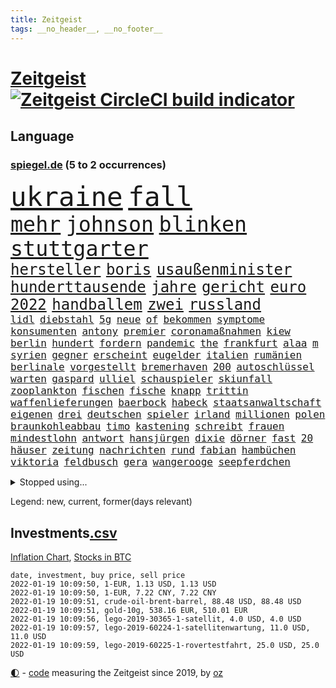 ```yaml
---
title: Zeitgeist
tags: __no_header__, __no_footer__
---
```


# [Zeitgeist](https://oliz.io/zeitgeist/) [![Zeitgeist CircleCI build indicator](https://circleci.com/gh/ooz/zeitgeist.svg?style=shield)](https://circleci.com/gh/ooz/zeitgeist)

## Language

<h3><a href="https://www.spiegel.de" target="_blank">spiegel.de</a> (5 to 2 occurrences)</h3>
<p style="font-family:monospace">
<span style="font-size:32pt"><a href="news_links.html#ukraine" class="current">ukraine</a></span>
<span style="font-size:32pt"><a href="news_links.html#fall" class="current">fall</a></span>
<br>
<span style="font-size:25pt"><a href="news_links.html#mehr" class="current">mehr</a></span>
<span style="font-size:25pt"><a href="news_links.html#johnson" class="current">johnson</a></span>
<span style="font-size:25pt"><a href="news_links.html#blinken" class="current">blinken</a></span>
<span style="font-size:25pt"><a href="news_links.html#stuttgarter" class="new">stuttgarter</a></span>
<br>
<span style="font-size:18pt"><a href="news_links.html#hersteller" class="current">hersteller</a></span>
<span style="font-size:18pt"><a href="news_links.html#boris" class="current">boris</a></span>
<span style="font-size:18pt"><a href="news_links.html#usaußenminister" class="current">usaußenminister</a></span>
<span style="font-size:18pt"><a href="news_links.html#hunderttausende" class="current">hunderttausende</a></span>
<span style="font-size:18pt"><a href="news_links.html#jahre" class="current">jahre</a></span>
<span style="font-size:18pt"><a href="news_links.html#gericht" class="current">gericht</a></span>
<span style="font-size:18pt"><a href="news_links.html#euro" class="current">euro</a></span>
<span style="font-size:18pt"><a href="news_links.html#2022" class="current">2022</a></span>
<span style="font-size:18pt"><a href="news_links.html#handballem" class="new">handballem</a></span>
<span style="font-size:18pt"><a href="news_links.html#zwei" class="current">zwei</a></span>
<span style="font-size:18pt"><a href="news_links.html#russland" class="current">russland</a></span>
<br>
<span style="font-size:12pt"><a href="news_links.html#lidl" class="current">lidl</a></span>
<span style="font-size:12pt"><a href="news_links.html#diebstahl" class="new">diebstahl</a></span>
<span style="font-size:12pt"><a href="news_links.html#5g" class="current">5g</a></span>
<span style="font-size:12pt"><a href="news_links.html#neue" class="current">neue</a></span>
<span style="font-size:12pt"><a href="news_links.html#of" class="current">of</a></span>
<span style="font-size:12pt"><a href="news_links.html#bekommen" class="current">bekommen</a></span>
<span style="font-size:12pt"><a href="news_links.html#symptome" class="current">symptome</a></span>
<span style="font-size:12pt"><a href="news_links.html#konsumenten" class="new">konsumenten</a></span>
<span style="font-size:12pt"><a href="news_links.html#antony" class="current">antony</a></span>
<span style="font-size:12pt"><a href="news_links.html#premier" class="current">premier</a></span>
<span style="font-size:12pt"><a href="news_links.html#coronamaßnahmen" class="current">coronamaßnahmen</a></span>
<span style="font-size:12pt"><a href="news_links.html#kiew" class="current">kiew</a></span>
<span style="font-size:12pt"><a href="news_links.html#berlin" class="current">berlin</a></span>
<span style="font-size:12pt"><a href="news_links.html#hundert" class="current">hundert</a></span>
<span style="font-size:12pt"><a href="news_links.html#fordern" class="current">fordern</a></span>
<span style="font-size:12pt"><a href="news_links.html#pandemic" class="new">pandemic</a></span>
<span style="font-size:12pt"><a href="news_links.html#the" class="current">the</a></span>
<span style="font-size:12pt"><a href="news_links.html#frankfurt" class="current">frankfurt</a></span>
<span style="font-size:12pt"><a href="news_links.html#alaa" class="current">alaa</a></span>
<span style="font-size:12pt"><a href="news_links.html#m" class="new">m</a></span>
<span style="font-size:12pt"><a href="news_links.html#syrien" class="current">syrien</a></span>
<span style="font-size:12pt"><a href="news_links.html#gegner" class="current">gegner</a></span>
<span style="font-size:12pt"><a href="news_links.html#erscheint" class="current">erscheint</a></span>
<span style="font-size:12pt"><a href="news_links.html#eugelder" class="new">eugelder</a></span>
<span style="font-size:12pt"><a href="news_links.html#italien" class="current">italien</a></span>
<span style="font-size:12pt"><a href="news_links.html#rumänien" class="current">rumänien</a></span>
<span style="font-size:12pt"><a href="news_links.html#berlinale" class="current">berlinale</a></span>
<span style="font-size:12pt"><a href="news_links.html#vorgestellt" class="current">vorgestellt</a></span>
<span style="font-size:12pt"><a href="news_links.html#bremerhaven" class="new">bremerhaven</a></span>
<span style="font-size:12pt"><a href="news_links.html#200" class="current">200</a></span>
<span style="font-size:12pt"><a href="news_links.html#autoschlüssel" class="current">autoschlüssel</a></span>
<span style="font-size:12pt"><a href="news_links.html#warten" class="current">warten</a></span>
<span style="font-size:12pt"><a href="news_links.html#gaspard" class="new">gaspard</a></span>
<span style="font-size:12pt"><a href="news_links.html#ulliel" class="new">ulliel</a></span>
<span style="font-size:12pt"><a href="news_links.html#schauspieler" class="current">schauspieler</a></span>
<span style="font-size:12pt"><a href="news_links.html#skiunfall" class="current">skiunfall</a></span>
<span style="font-size:12pt"><a href="news_links.html#zooplankton" class="new">zooplankton</a></span>
<span style="font-size:12pt"><a href="news_links.html#fischen" class="current">fischen</a></span>
<span style="font-size:12pt"><a href="news_links.html#fische" class="current">fische</a></span>
<span style="font-size:12pt"><a href="news_links.html#knapp" class="current">knapp</a></span>
<span style="font-size:12pt"><a href="news_links.html#trittin" class="new">trittin</a></span>
<span style="font-size:12pt"><a href="news_links.html#waffenlieferungen" class="current">waffenlieferungen</a></span>
<span style="font-size:12pt"><a href="news_links.html#baerbock" class="current">baerbock</a></span>
<span style="font-size:12pt"><a href="news_links.html#habeck" class="current">habeck</a></span>
<span style="font-size:12pt"><a href="news_links.html#staatsanwaltschaft" class="current">staatsanwaltschaft</a></span>
<span style="font-size:12pt"><a href="news_links.html#eigenen" class="current">eigenen</a></span>
<span style="font-size:12pt"><a href="news_links.html#drei" class="current">drei</a></span>
<span style="font-size:12pt"><a href="news_links.html#deutschen" class="current">deutschen</a></span>
<span style="font-size:12pt"><a href="news_links.html#spieler" class="current">spieler</a></span>
<span style="font-size:12pt"><a href="news_links.html#irland" class="current">irland</a></span>
<span style="font-size:12pt"><a href="news_links.html#millionen" class="current">millionen</a></span>
<span style="font-size:12pt"><a href="news_links.html#polen" class="current">polen</a></span>
<span style="font-size:12pt"><a href="news_links.html#braunkohleabbau" class="new">braunkohleabbau</a></span>
<span style="font-size:12pt"><a href="news_links.html#timo" class="current">timo</a></span>
<span style="font-size:12pt"><a href="news_links.html#kastening" class="new">kastening</a></span>
<span style="font-size:12pt"><a href="news_links.html#schreibt" class="current">schreibt</a></span>
<span style="font-size:12pt"><a href="news_links.html#frauen" class="current">frauen</a></span>
<span style="font-size:12pt"><a href="news_links.html#mindestlohn" class="current">mindestlohn</a></span>
<span style="font-size:12pt"><a href="news_links.html#antwort" class="current">antwort</a></span>
<span style="font-size:12pt"><a href="news_links.html#hansjürgen" class="new">hansjürgen</a></span>
<span style="font-size:12pt"><a href="news_links.html#dixie" class="new">dixie</a></span>
<span style="font-size:12pt"><a href="news_links.html#dörner" class="new">dörner</a></span>
<span style="font-size:12pt"><a href="news_links.html#fast" class="current">fast</a></span>
<span style="font-size:12pt"><a href="news_links.html#20" class="current">20</a></span>
<span style="font-size:12pt"><a href="news_links.html#häuser" class="current">häuser</a></span>
<span style="font-size:12pt"><a href="news_links.html#zeitung" class="current">zeitung</a></span>
<span style="font-size:12pt"><a href="news_links.html#nachrichten" class="current">nachrichten</a></span>
<span style="font-size:12pt"><a href="news_links.html#rund" class="current">rund</a></span>
<span style="font-size:12pt"><a href="news_links.html#fabian" class="current">fabian</a></span>
<span style="font-size:12pt"><a href="news_links.html#hambüchen" class="new">hambüchen</a></span>
<span style="font-size:12pt"><a href="news_links.html#viktoria" class="new">viktoria</a></span>
<span style="font-size:12pt"><a href="news_links.html#feldbusch" class="new">feldbusch</a></span>
<span style="font-size:12pt"><a href="news_links.html#gera" class="new">gera</a></span>
<span style="font-size:12pt"><a href="news_links.html#wangerooge" class="new">wangerooge</a></span>
<span style="font-size:12pt"><a href="news_links.html#seepferdchen" class="new">seepferdchen</a></span>
</p>
<details>
<summary>Stopped using...</summary>
<p class="former" style="font-size:12pt">
besiegt(455) wirkte(455) ideen(454) rb(454) richterin(454) verteidigungsministerin(454) arbeitete(453) fabrik(453) fühlen(453) fünfte(453) katze(453) laden(453) misshandelt(453) spiels(453) tobt(453) entstehen(452) herrscher(452) is(452) mars(452) versäumnisse(452) vorfall(452) zurückgetreten(452) überwinden(452) ausbreitung(451) befinden(451) beispielen(451) bulgarien(451) entschuldigt(451) entwarnung(451) kraftvoll(451) literatur(451) paul(451) recep(451) scheidet(451) schwerer(451) solidarität(451) tayyip(451) versprechen(451) weitet(451) zufrieden(451) 44(450) 79(450) andrea(450) annegret(450) d(450) krampkarrenbauer(450) mutmaßlich(450) niveau(450) rassistischer(450) rechtsextremismus(450) spahn(450) stich(450) suspendiert(450) sängerin(450) ulm(450) verhängen(450) wohnen(450) 2018(449) bsc(449) entlassung(449) freuen(449) gastgeber(449) gesunde(449) hertha(449) investieren(449) kurzem(449) mengen(449) märchen(449) verdiente(449) wirkung(449) zusätzlich(449) bundesligavorschau(448) cristiano(448) humanitäre(448) kandidat(448) kurzarbeit(448) rassistische(448) rechtsextremen(448) ronaldo(448) spieltag(448) zuge(448) drama(447) einigung(447) flaschen(447) hamilton(447) leeren(447) lewis(447) sichern(447) to(447) tschechien(447) verstappen(447) wand(447) wechseln(447) übergeben(447) 96(446) anerkennen(446) favoriten(446) landesregierung(446) lebte(446) nahen(446) pressestimmen(446) riesige(446) talent(446) widerspruch(446) anschuldigungen(445) beschließt(445) beteiligt(445) botschaften(445) brinkhaus(445) daimler(445) demonstriert(445) esken(445) fuhr(445) kippe(445) leid(445) mediziner(445) parteitag(445) polens(445) prüfung(445) ralph(445) roman(445) saskia(445) swetlana(445) wurzeln(445) armut(444) asiatischen(444) belarussischen(444) diego(444) durchsucht(444) gehe(444) george(444) kabinett(444) maas(444) meinungsfreiheit(444) modernen(444) rivalen(444) schlechten(444) schlimmsten(444) schoss(444) wofür(444) ausprobiert(443) flick(443) klingbeil(443) kollaps(443) mauer(443) minderjährige(443) verschärfung(443) abgehört(442) ausflug(442) bundesstaat(442) konzentrieren(442) nordsee(442) persönlich(442) richtet(442) unterzahl(442) verbreiten(442) warentest(442) wissenschaft(442) wählt(442) englischen(441) entscheidenden(441) freilassung(441) historischen(441) pole(441) roboter(441) stil(441) unterstützer(441) wochenüberblick(441) ökonom(441) beschäftigte(440) falschen(440) geriet(440) getrennt(440) jung(440) rekordhoch(440) sicherte(440) zwang(440) ausgeliefert(439) crash(439) dämpfer(439) freunde(439) wirtschaftsministerium(439) deals(438) experte(438) teamkollegen(438) umweltschützer(438) wachstum(438) wirtschaftlichen(438) 13jähriger(437) aufschwung(437) berüchtigten(437) beschließen(437) billie(437) eilish(437) fahrrad(437) jimmy(437) pflanzen(437) überholt(437) 25jährigen(436) beschränkungen(436) computer(436) platzen(436) porsche(436) william(436) attentäter(435) aufgenommen(435) ausgegeben(435) auskunft(435) brite(435) durchs(435) ergibt(435) koch(435) rivale(435) song(435) verläufen(435) arabische(434) belegt(434) kulissen(434) opfers(434) quer(434) unbekannt(434) verlauf(434) gründen(433) trauen(433) übernahme(433) beinahe(432) beteiligen(432) probe(432) schönsten(432) usdollar(432) wahre(432) emails(431) pkw(431) richard(431) signalisiert(431) verwickelt(431) bangkok(430) gaben(430) gang(430) hadert(430) immunität(430) sachsens(430) spenden(430) wiederholen(430) auflagen(429) loswerden(429) schwerem(429) transporter(429) analysiert(428) architekt(428) bäume(428) dar(428) premierministers(428) arminia(427) betrifft(427) hessischen(427) strengen(427) verstanden(427) fortuna(426) mama(426) spanische(426) status(426) ostsee(425) umgeht(425) verzweifelten(425) diversität(424) hürde(424) landete(424) nation(424) strenge(424) zukünftig(424) sergio(423) züge(423) kracht(422) generalbundesanwalt(421) aussehen(420) moschee(420) regierungserklärung(420) wirbel(420) 19jähriger(419) dachten(418) gesichert(418) nieder(418) angeboten(417) singapur(417) sizilien(417) ämter(417) bundesnetzagentur(416) erwarteten(416) bundesamts(415) unterschrieben(415) vfb(415) 2010(414) klees(413) staatshilfen(413) vizekanzler(413) kandidatur(412) spannend(412) telefonat(412) vermisste(412) schwung(411) vereidigt(410) 36(409) hinweis(409) strafbar(408) dorf(407) erfolgreichen(407) impfkommission(407) schock(407) einleiten(406) intensivstationen(406) tanzen(406) ermordete(405) gehabt(405) vorschriften(405) diesjährigen(404) veränderungen(404) massaker(403) pentagon(403) diana(402) atomabkommen(400) impfdosen(400) musik(400) weitreichende(400) einblicke(399) nebenwirkungen(399) coronaimpfstoffs(398) weltmeisterschaft(396) eautos(394) startup(394) empfänger(393) gesetzlichen(393) daheim(392) gesichter(392) tolle(392) vakzinen(390) möglichkeit(389) dominik(385) wmtitel(385) berühmtesten(382) krawalle(382) bösen(380) erben(380) impfzentren(378) schärfer(374) chrupalla(372) diess(372) hartz(371) kolleginnen(371) rekorde(370) überwiegend(368) arzneimittelbehörde(367) betrag(367) nick(365) auslieferung(363) prominenten(360) heidelberg(358) bauarbeiten(357) urlaubsinsel(353) eingehen(349) extra(348) irgendwie(348) gewinne(347) knappen(346) iv(341) unterscheidet(339) fotografiert(338) westliche(338) triumphierte(336) statistischen(334) blockierten(331) singen(329) expräsidenten(325) gewisse(325) börsengang(317) ergab(315) militärputsch(315) plagen(308) luxus(305) wunden(305) übernahm(304) medaille(300) ruin(296) 13jährigen(291) russe(291) alben(290) orte(288) erschoss(283) reue(283) bälle(282) nagelsmann(281) cannabis(276) investor(275) ausrichten(273) boxen(273) unis(264) erdoğans(262) nationalelf(262) qualifying(259) neuerdings(258) pyrotechnik(255) weltgrößten(254) gnabry(253) höchster(253) interessen(253) serge(253) eile(250) finanziert(250) bewiesen(249) campingplatz(249) vorgesetzten(246) bildtv(242) loben(242) ausgehen(238) wissenschaftliche(236) grünes(235) lediglich(235) stolpert(235) konzernen(234) oktoberfest(234) gestanden(231) richteten(224) kriegsende(220) 1990(219) basteln(219) antisemitische(217) deutschkolumne(217) erholen(217) kontinent(212) lokführer(212) befugnisse(210) gegend(210) verschwörungsmythen(209) eingeladen(208) mtv(208) lehrerverband(206) spiegelreporter(206) agüero(205) gewohnheiten(205) fassung(204) fox(204) verständigung(203) center(202) formel1rennen(202) terroranschlägen(201) shell(199) umfassende(199) heiß(198) treibstoff(198) geschwister(197) höherer(197) stein(195) unterbinden(195) fangquoten(194) us(194) ersteigern(193) kleidung(193) raste(193) schutzsuchenden(192) zerstörte(192) sardinien(191) seither(190) urteilte(188) hochrechnung(187) kühnert(187) peters(187) naht(186) aufzunehmen(185) dauerhafte(185) antisemitisch(183) profil(183) vorerkrankungen(183) 88(182) eingriff(182) kollidiert(182) spinnen(182) verwandten(182) aufgebaut(181) demenz(181) naturkatastrophen(180) handlungsbedarf(179) astronomen(178) bekennt(178) bundesanwaltschaft(178) zwingen(178) freigesprochen(176) expertengremium(175) spdfraktion(175) ahmed(174) kämpften(174) verharmlost(174) afrikanischer(173) chaotischen(173) haie(173) warte(173) wäsche(173) knackt(172) coup(171) verurteilung(171) 21jährigen(170) norm(170) usmilitär(170) wesentliche(170) assange(169) russen(169) wikileaksgründer(169) insbesondere(168) intendant(168) warnungen(168) erobert(167) tanklaster(167) überflutet(167) tibet(166) unbehelligt(166) zauber(165) georgien(164) passend(164) 1997(163) brinkmann(163) jamal(163) musiala(163) coronastrategie(162) hanau(162) versehen(162) eingeklemmt(161) geldstrafen(161) selbstkritisch(161) gewürdigt(160) jagen(159) bär(157) emiraten(156) fällig(156) gremium(155) statistischem(155) abtreibungsgesetz(153) sortiert(153) vertragsverlängerung(153) vertretung(153) militärpräsenz(151) schadensbegrenzung(151) bauprojekte(150) gesundheitsgefahr(150) katastrophengebiet(150) drohnenaufnahmen(149) verkauften(149) alleingang(148) iocpräsident(148) 31jährige(147) beseitigen(147) gehörten(147) gibt's(147) siebzigerjahren(147) sirenen(147) afdchef(146) verschwundene(146) handgreiflich(145) ioc(144) komitee(144) popkultur(144) gestern(143) kameras(143) 1936(142) 20000(141) abwesenheit(141) antikörper(141) nachtzüge(141) ersetzt(140) monika(140) prioritäten(140) revier(140) schuhe(140) tiergarten(139) bahnstrecke(138) carrie(138) selenskyj(138) südsudan(138) unerbittlich(138) war's(138) wolodymyr(138) erkrankte(137) gigantischen(137) bundesbehörde(136) genügend(135) chinesen(134) ereignete(134) impfwilligen(134) iphones(134) angelegte(133) auftragsbücher(133) fossiler(133) regnet(133) geeignet(131) scherzt(131) ankara(130) vorhang(130) autokraten(129) kommune(129) niklas(129) polizeiwache(129) domenico(128) drittimpfung(128) faszinierende(128) teslagigafactory(128) aufträge(127) jae(127) lina(127) positives(127) geleistet(126) helene(126) mannheim(126) reiten(126) tabellenführer(126) engsten(125) flüchtlingskrise(125) bekomme(124) exemplar(123) betreffen(122) saisonstart(122) beute(120) wahlberechtigten(120) world(120) norwich(119) bedürftige(118) kontrahenten(118) nicholas(118) schlafen(118) tsg(118) zelten(118) mccartney(117) niedergeschlagen(117) reuter(116) coronaprämie(115) prägenden(115) bayerntrainer(114) geschadet(114) nutzerinnen(114) staatsbesuch(114) beate(113) fernbleiben(113) größeres(113) missbrauchen(112) 2gkonzept(111) autokonzerne(111) endverbraucher(111) foodwatch(111) grenzzaun(111) bereut(110) pfizer(110) bienen(109) investiert(109) mieterbund(109) aachener(108) erstickte(108) irritiert(108) fressen(107) helllichten(107) spdgeneralsekretär(107) weltberühmte(107) friedlich(106) genie(106) stufe(106) 70000(105) milizen(104) polnischbelarussischen(104) zugverkehr(104) 3g(103) bundessozialgericht(103) elektrisch(103) ergaben(103) hermann(103) wiegelt(103) bali(101) laufzeit(101) befragt(100) überforderung(100) abba(99) auszug(99) blättern(99) bundestagsdebatte(99) fünftel(99) internationalem(99) unoklimakonferenz(99) voyage(99) royals(98) tripolis(98) zwecke(98) hell(97) geheim(96) potenziellen(96) glas(95) googles(95) pflichten(95) rhetorik(95) stach(95) elfjährige(94) gasversorger(94) nikita(94) spiegelinterview(94) vorteil(94) blutiger(93) empfing(93) routine(93) staatssekretär(93) vulkanausbrüche(93) handlungen(92) klimakonferenz(92) morgan(92) mutmaßliches(92) posse(92) söders(92) unerwünschte(92) konflikts(91) moderatoren(91) skisaison(91) spiegelspitzengespräch(91) aufmarsch(90) dringenden(90) exklusiven(90) geltenden(90) genesung(90) kanareninsel(90) mischen(90) mittelstürmer(90) deaktiviert(89) friedens(89) himmlischen(89) media(89) sanierung(89) 3gregel(88) indopazifik(88) inhaftierte(88) parteivorsitz(88) sibirischen(88) stabile(88) stichen(88) time(88) timemagazin(88) zurückzahlen(88) bergbau(87) frühstück(87) giftige(87) hautfarbe(87) kremlsprecher(87) schuldenobergrenze(86) schwachstelle(86) treibhausgasemissionen(86) vornehmen(86) 112(85) belfast(85) erleben(85) fluglinie(85) gomà(85) jockey(85) klosterhalfen(85) konstanze(85) novell(85) presseschau(85) söldnertruppe(85) umkehren(85) vernimmt(85) versuchs(85) 20jährigen(84) dreier(84) ifogeschäftsklima(84) spielfeld(84) unterhaus(84) vorräte(84) vorsitz(84) betonen(83) füßen(83) lithium(83) sonde(83) waage(83) wesen(83) üble(83) adam(82) brennendes(82) chauvin(82) derek(82) expolizist(82) gasmarkt(82) grenzschutz(82) mad(82) zweifachen(82) beieinander(81) ifoinstituts(81) küstenort(81) quoten(81) 40jähriger(80) blatt(80) domizil(80) fdppolitiker(80) ortsteil(80) schärferen(80) vielversprechendsten(80) einschätzungen(79) feuerfontänen(79) liest(79) parteivize(79) stabilen(79) tücken(79) undercoverpolizist(79) kalkül(78) michaelis(78) spiegelbuch(78) uskongress(78) berufseinstieg(77) fußballstars(77) herzmuskelentzündungen(77) north(77) schmuggel(77) swiss(77) vorurteile(77) wenigstens(77) betrunken(76) demokratiegipfel(76) fraktionsvorsitzenden(76) gazpromkonzern(76) herauskam(76) linien(76) mächtig(76) schwangerschaftsabbrüchen(76) torrekord(76) umstellung(76) vorlage(76) gewordene(75) rewe(75) schotte(75) todesfällen(75) weiterbildung(75) achtmal(74) feierlaune(74) generalsekretäre(74) vera(74) vorentscheidung(74) gerücht(73) hollywoods(73) kampfansage(73) vergibt(73) verrohung(73) coronawinter(72) danger(72) handschellen(72) impfzertifikat(72) radioaktiv(72) tierarten(72) untersuchte(72) notarztwagen(71) rettungswagen(71) winkel(71) cduvorsitz(70) graffiti(70) massen(70) pädophile(70) shanghai(70) testrunde(70) umbauen(70) 78(69) coronabonus(69) exjusochef(69) galopp(69) parks(69) stade(69) todesopfern(69) zahlungsausfall(69) überglücklich(69) gefährlichsten(68) lkabeamter(68) oppositionsführer(68) passive(68) spielerinnen(68) äußerten(68) ehegattensplittings(67) gestohlenen(67) grauen(67) magazin(67) parteichefs(67) passagierflugzeug(67) saisonfinale(67) verschenkt(67) 1974(66) abstriche(66) irische(66) kampfsportler(66) mitgliederentscheid(66) staatlich(66) topligen(66) verfolgten(66) afdpolitiker(65) dmitri(65) erreichbar(65) kampfjets(65) kompromissbereitschaft(65) künstlicher(65) naheliegende(65) schuldenbremse(65) anfällig(64) frauenfeindlich(64) gesprächsrunde(64) liverpoolcoach(64) richtete(64) visionär(64) wachmann(64) wg(64) expertise(63) ferngesteuerte(63) gap(63) schick(63) schiene(63) vorschau(63) zapfenstreich(63) aneinandergeraten(62) bäumen(62) fairness(62) glückliches(62) großhandel(62) großhandelspreise(62) sofortiger(62) verdachtsfall(62) wirtschaftsforscher(62) irritierend(61) single(61) sprengkraft(61) dfbteam(60) schleifen(60) südpolarmeer(60) erschlagen(59) krug(59) offizielles(59) oldie(59) pflegeheim(59) versteigern(59) berühmter(58) blinde(58) klopapier(58) menschlichkeit(58) darsteller(57) dfl(57) leistungssport(57) netflixspecial(57) oscargewinner(57) privatleben(57) spielfilm(57) swr(57) twitterte(57) weinen(57) aschewolken(56) aufregende(56) austria(56) geförderte(56) hafenstadt(56) idioten(56) inside(56) marschiert(56) niedrigen(56) rechtsextrem(56) schmücken(56) spdfraktionschef(56) exbildchefredakteur(55) gewechselt(55) porträtiert(55) renaissance(55) anweisungen(54) bayernstar(54) case(54) einzuwirken(54) freier(54) gegenseitigen(54) harrison(54) paketbote(54) ray(54) sterilisieren(54) volkswagenchef(54) außengrenze(53) geldpolitik(53) medienkonzern(53) physikerin(53) priesemann(53) umfangreichen(53) viola(53) bosnien(52) brüsseler(52) carolin(52) dodik(52) kritikern(52) kölns(52) kühlschrank(52) lobte(52) milorad(52) norderstedt(52) stromtankstellen(52) tsv(52) verirrte(52) ampelpläne(51) fraktionsvorsitzende(51) gasfirmen(51) kleintransporter(51) lavaströme(51) modernaimpfstoff(51) reddit(51) tickt(51) bauwerke(50) coronamedikament(50) entschärft(50) samariter(50) stromausfall(50) adrenalin(49) fleck(49) gratulierte(49) erheblichen(48) fahrplanwechsel(48) festessen(48) gletscher(48) korrigieren(48) maskenaffäre(48) potter(48) raubtieren(48) shooter(48) vermieden(48) willy(48) extremistischen(47) hungersnot(47) innen(47) kohfeldt(47) nationalgarde(47) index(46) leistet(46) moon(46) rechnungshof(46) sechzigerjahren(46) solcher(46) vollem(46) 59(45) airlines(45) fraktionsspitze(45) jaguars(45) little(45) mitgliederbefragung(45) satten(45) sperrzone(45) empfindliche(44) erstritten(44) finanzexperte(44) gaus(44) praxen(44) wikileaksgründers(44) 2028(43) auslieferungen(43) autoherstellers(43) fischereistreit(43) pandemiemanagement(43) regelrecht(43) sören(43) überragte(43) übersterblichkeit(43) bundeshaushalt(42) fachmagazin(42) batic(41) bewilligt(41) erlauben(41) fischereilizenzen(41) geliebte(41) laura(41) leitmayr(41) verkehrswende(41) exchef(40) formulierung(40) fsb(40) kabinen(40) referendum(40) schmutzler(40) somit(40) stürzten(40) vorsitzender(40) gender(39) hochhaus(39) polizeibehörde(39) saubere(39) vorgesetzte(39) wählte(39) absetzung(38) installieren(38) krisenland(38) sträubt(38) ally(37) bosnienherzegowina(37) fataler(37) gerührt(37) pally(37) silva(37) verabschiedete(37) vertrauliche(37) wolfsburger(37) diwforscher(36) drängten(36) einflussreiche(36) fahrlässigkeit(36) kapern(36) onlineshopping(36) schwimmolympiasieger(36) viermal(36) aufzuspüren(35) beleuchtung(35) beraubt(35) boykottieren(35) dänische(35) erhältlich(35) gräueltaten(35) luftfahrtunternehmen(35) musical(35) otto(35) verwüstung(35) dieselben(34) herbe(34) reglement(34) stellvertretenden(34) weihnachtsmärkte(34) feierten(33) heizstrahler(33) safe(33) schausteller(33) spektrum(33) verwüstungen(33) warnten(33) 175(32) a380(32) energieträger(32) komplettes(32) kongresses(32) bornholm(31) nfts(31) vietnam(31) 1980(30) continental(30) coronadebatte(30) effektiver(30) sauber(30) superstürmer(30) verlobte(30) erklärungsnot(29) memmingen(29) pisten(29) spiegelklimabericht(29) ausschließlich(28) eingezeichnet(28) jahrescharts(28) quadrat(28) quadrats(28) unterlagen(28) winzer(28) zweitligatopspiel(28) bosnischen(27) kürt(27) vermarktet(27) 122(26) advent(26) chefcoach(26) exklusive(26) frieren(26) goldener(26) klaws(26) lagerhalle(26) versicherten(26) werbeversprechen(26) windbeutel(26) american(25) coronamanagement(25) fotografierte(25) strukturwandel(25) lasse(24) maßgeblich(24) messis(24) morddrohungen(24) schulbetrieb(24) spüre(24) steuersystem(24) angewendet(23) champagneralternativen(23) glorreichen(23) studierendenwerk(23) abschreiben(22) betracht(22) coronamutante(22) definierte(22) erwachen(22) serena(22) passagieren(21) pflegeberufe(21) psychotherapeut(21) rechtskräftig(21) schwersten(21) steuerzahler(21) superlative(21) verstörende(21) behandlungsfehler(20) driver(20) geckos(20) gigafactory(20) herausforderer(20) klärte(20) moralisch(20) revolutionär(20) siebter(20) stimmungstest(20) laschetvertraute(19) rückversicherer(19) überlebten(19) 54jähriger(18) auftragsmord(18) coronafachleute(18) habecks(18) kommunistischer(18) weltpolitik(18) wertvolle(18) alraisi(17) ampelkreuzung(17) friederike(17) interpol(17) naser(17) porschefahrer(17) seifert(17) textnachrichten(17) fliegerbombe(16) portemonnaie(16) spielzeit(16) tarifverdienste(16) eignen(15) fehlschuss(15) fähigkeit(15) gong(15) keilt(15) passwörter(15) schicksalsschläge(15) vollzogen(15) überschüssiges(15) beratungsfirma(14) dortmunds(14) fackelaufmarsch(14) hässliche(14) krebsdiagnose(14) köpping(14) währungskrise(14) berufsspezifische(13) herbstmeister(13) identische(13) nepomnjaschtschi(13) probezeit(13) schachwm(13) striktere(13) verdopplung(13) verhaltenskodex(13) verwaltungsgerichtshof(13) 1860(12) dominanten(12) erstaunliches(12) lotterie(12) meyer(12) mölders(12) neuschnee(12) quo(12) sascha(12) streitpunkt(12) token(12) verbesserte(12) peanuts(11) rettungsanker(11) schickte(11) schulschließung(11) stroms(11) verbündete(11)
</p>
</details>
<p>Legend: <span class="new">new</span>, <span class="current">current</span>, <span class="former">former(days relevant)</span></p>

## Investments[.csv](investments.csv)

[Inflation Chart](https://inflationchart.com),
[Stocks in BTC](https://stonksinbtc.xyz/)

```
date, investment, buy price, sell price
2022-01-19 10:09:50, 1-EUR, 1.13 USD, 1.13 USD
2022-01-19 10:09:50, 1-EUR, 7.22 CNY, 7.22 CNY
2022-01-19 10:09:51, crude-oil-brent-barrel, 88.48 USD, 88.48 USD
2022-01-19 10:09:51, gold-10g, 538.16 EUR, 510.01 EUR
2022-01-19 10:09:56, lego-2019-30365-1-satellit, 4.0 USD, 4.0 USD
2022-01-19 10:09:57, lego-2019-60224-1-satellitenwartung, 11.0 USD, 11.0 USD
2022-01-19 10:09:59, lego-2019-60225-1-rovertestfahrt, 25.0 USD, 25.0 USD
```

<footer>
<a href="javascript:toggleTheme()" class="nav">🌓</a>
- <a href="https://github.com/ooz/zeitgeist">code</a> measuring the Zeitgeist since 2019, by <a href="https://oliz.io">oz</a>
</footer>
